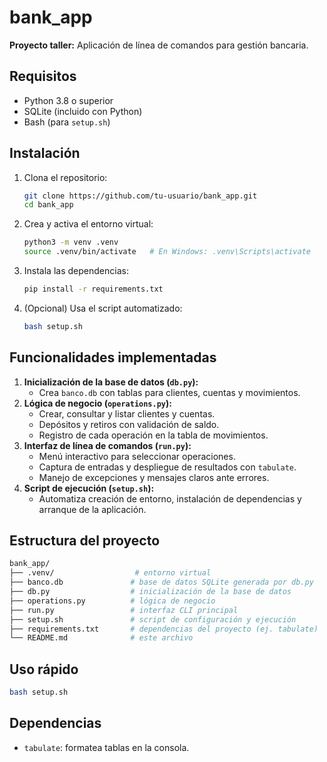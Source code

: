 # bank_app

**Proyecto taller:** Aplicación de línea de comandos para gestión bancaria.

## Requisitos

- Python 3.8 o superior
- SQLite (incluido con Python)
- Bash (para `setup.sh`)
  

## Instalación

1. Clona el repositorio:
   ```bash
   git clone https://github.com/tu-usuario/bank_app.git
   cd bank_app
   ```
2. Crea y activa el entorno virtual:
   ```bash
   python3 -m venv .venv
   source .venv/bin/activate   # En Windows: .venv\Scripts\activate
   ```
3. Instala las dependencias:
   ```bash
   pip install -r requirements.txt
   ```
4. (Opcional) Usa el script automatizado:
   ```bash
   bash setup.sh
   ```

## Funcionalidades implementadas

1. **Inicialización de la base de datos (`db.py`):**
   - Crea `banco.db` con tablas para clientes, cuentas y movimientos.
2. **Lógica de negocio (`operations.py`):**
   - Crear, consultar y listar clientes y cuentas.
   - Depósitos y retiros con validación de saldo.
   - Registro de cada operación en la tabla de movimientos.
3. **Interfaz de línea de comandos (`run.py`):**
   - Menú interactivo para seleccionar operaciones.
   - Captura de entradas y despliegue de resultados con `tabulate`.
   - Manejo de excepciones y mensajes claros ante errores.
4. **Script de ejecución (`setup.sh`):**
   - Automatiza creación de entorno, instalación de dependencias y arranque de la aplicación.

## Estructura del proyecto

```bash
bank_app/
├── .venv/                  # entorno virtual
├── banco.db               # base de datos SQLite generada por db.py
├── db.py                  # inicialización de la base de datos
├── operations.py          # lógica de negocio
├── run.py                 # interfaz CLI principal
├── setup.sh               # script de configuración y ejecución
├── requirements.txt       # dependencias del proyecto (ej. tabulate)
└── README.md              # este archivo
```

## Uso rápido

```bash
bash setup.sh
```

## Dependencias

- `tabulate`: formatea tablas en la consola.


